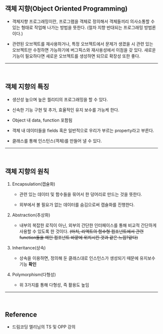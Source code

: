## 객체 지향(Object Oriented Programming)

- 객체지향 프로그래밍이란, 프로그램을 객체로 정의해서 객체들끼리 의사소통할 수 있는 형태로 작업해 나가는 방법을 뜻한다. (절차 지향 반대되는 프로그래밍 방법론이다.)

- 관련된 오브젝트를 재사용하거나, 특정 오브젝트에서 문제가 생겼을 시 관련 있는 오브젝트만 수정하면 가능하기에 버그픽스와 재사용성에서 이점을 갖 있다. 새로운 기능이 필요하다면 새로운 오브젝트를 생성하면 되므로 확장성 또한 좋다.

---

<br/>

## 객체 지향의 특징

- 생산성 높으며 높은 퀄리티의 프로그래밍을 할 수 있다.

- 신속한 기능 구현 및 추가, 효율적인 유지 보수를 가능케 한다.

- Object 내 data, function 포함됨

- 객체 내 데이터들을 fields 혹은 일반적으로 우리가 부르는 property라고 부른다.

- 클래스를 통해 인스턴스(객체)를 만들어 낼 수 있다.

---

<br/>

## 객체 지향의 원칙

1. Encapsulation(캡슐화)

   - 관련 있는 데이터 및 함수들을 묶어서 한 덩어리로 만드는 것을 뜻한다.

   - 외부에서 볼 필요가 없는 데이터를 숨김으로써 캡슐화를 진행한다.

2. Abstraction(추상화)

   - 내부의 복잡한 로직이 아닌, 외부의 간단한 인터페이스를 통해 비교적 간단하게 사용할 수 있도록 한 것이다. ~~(마치, 리액트의 함수형 컴포넌트에서 관련 function들을 메인 컴포넌트 바깥에 위치시킨 것과 같은 느낌?같다)~~

3. Inheritance(상속)

   - 상속을 이용하면, 정의해 둔 클래스대로 인스턴스가 생성되기 때문에 유지보수 기능 **확인**

4. Polymorphism(다형성)
   - 위 3가지를 통해 다형성, 즉 활용도 높임

---

<br/>

## Reference

- 드림코딩 엘리님의 TS 및 OPP 강의
